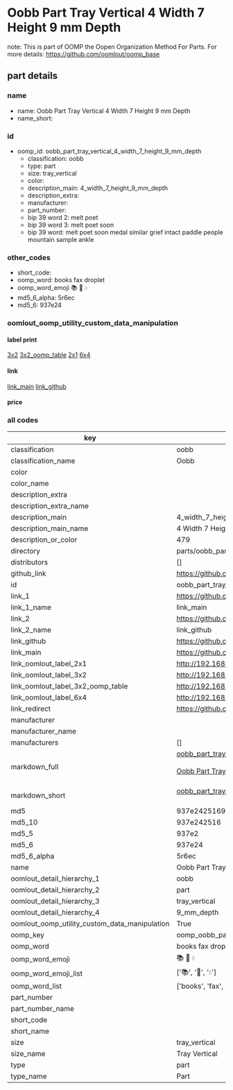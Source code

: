 # Oobb Part Tray Vertical 4 Width 7 Height 9 mm Depth  

note: This is part of OOMP the Oopen Organization Method For Parts. For more details: https://github.com/oomlout/oomp_base

##  part details
  







### name
* name: Oobb Part Tray Vertical 4 Width 7 Height 9 mm Depth
* name_short: 
### id
* oomp_id: oobb_part_tray_vertical_4_width_7_height_9_mm_depth
  * classification: oobb
  * type: part
  * size: tray_vertical
  * color: 
  * description_main: 4_width_7_height_9_mm_depth
  * description_extra: 
  * manufacturer: 
  * part_number: 
  * bip 39 word 2: melt poet
  * bip 39 word 3: melt poet soon
  * bip 39 word: melt poet soon medal similar grief intact paddle people mountain sample ankle

### other_codes
* short_code: 
* oomp_word: books fax droplet
* oomp_word_emoji :books: :fax: :droplet:
* md5_6_alpha: 5r6ec
* md5_6: 937e24






### oomlout_oomp_utility_custom_data_manipulation
#### label print
[3x2](http://192.168.1.245:1112/?label=oomp%205r6ec)
[3x2_oomp_table](http://192.168.1.108:1112/?label=oomp%205r6ec)
[2x1](http://192.168.1.242:1112/?label=oomp%205r6ec)
[6x4](http://192.168.1.55:1112/?label=oomp%205r6ec)    

#### link

[link_main](https://github.com/oomlout/oomlout_oomp_version_1_messy/tree/main/parts/oobb_part_tray_vertical_4_width_7_height_9_mm_depth) [link_github](https://github.com/oomlout/oomlout_oomp_version_1_messy/tree/main/parts/oobb_part_tray_vertical_4_width_7_height_9_mm_depth)                             

#### price







### all codes 
| key | value |  
| --- | --- |  
| classification | oobb |  
| classification_name | Oobb |  
| color |  |  
| color_name |  |  
| description_extra |  |  
| description_extra_name |  |  
| description_main | 4_width_7_height_9_mm_depth |  
| description_main_name | 4 Width 7 Height 9 mm Depth |  
| description_or_color | 479 |  
| directory | parts/oobb_part_tray_vertical_4_width_7_height_9_mm_depth |  
| distributors | [] |  
| github_link | https://github.com/oomlout/oomlout_oomp_part_src/tree/main/parts/oobb_part_tray_vertical_4_width_7_height_9_mm_depth |  
| id | oobb_part_tray_vertical_4_width_7_height_9_mm_depth |  
| link_1 | https://github.com/oomlout/oomlout_oomp_version_1_messy/tree/main/parts/oobb_part_tray_vertical_4_width_7_height_9_mm_depth |  
| link_1_name | link_main |  
| link_2 | https://github.com/oomlout/oomlout_oomp_version_1_messy/tree/main/parts/oobb_part_tray_vertical_4_width_7_height_9_mm_depth |  
| link_2_name | link_github |  
| link_github | https://github.com/oomlout/oomlout_oomp_version_1_messy/tree/main/parts/oobb_part_tray_vertical_4_width_7_height_9_mm_depth |  
| link_main | https://github.com/oomlout/oomlout_oomp_version_1_messy/tree/main/parts/oobb_part_tray_vertical_4_width_7_height_9_mm_depth |  
| link_oomlout_label_2x1 | http://192.168.1.242:1112/?label=oomp%205r6ec |  
| link_oomlout_label_3x2 | http://192.168.1.245:1112/?label=oomp%205r6ec |  
| link_oomlout_label_3x2_oomp_table | http://192.168.1.108:1112/?label=oomp%205r6ec |  
| link_oomlout_label_6x4 | http://192.168.1.55:1112/?label=oomp%205r6ec |  
| link_redirect | https://github.com/oomlout/oomlout_oomp_version_1_messy/tree/main/parts/oobb_part_tray_vertical_4_width_7_height_9_mm_depth |  
| manufacturer |  |  
| manufacturer_name |  |  
| manufacturers | [] |  
| markdown_full | [oobb_part_tray_vertical_4_width_7_height_9_mm_depth](none)<br>[](none)<br>[Oobb Part Tray Vertical 4 Width 7 Height 9 Mm Depth](none)<br><br> |  
| markdown_short | [oobb_part_tray_vertical_4_width_7_height_9_mm_depth](none)<br><br> |  
| md5 | 937e2425169eceb19a6478a59ea9cc55 |  
| md5_10 | 937e242516 |  
| md5_5 | 937e2 |  
| md5_6 | 937e24 |  
| md5_6_alpha | 5r6ec |  
| name | Oobb Part Tray Vertical 4 Width 7 Height 9 mm Depth |  
| oomlout_detail_hierarchy_1 | oobb |  
| oomlout_detail_hierarchy_2 | part |  
| oomlout_detail_hierarchy_3 | tray_vertical |  
| oomlout_detail_hierarchy_4 | 9_mm_depth |  
| oomlout_oomp_utility_custom_data_manipulation | True |  
| oomp_key | oomp_oobb_part_tray_vertical_4_width_7_height_9_mm_depth |  
| oomp_word | books fax droplet |  
| oomp_word_emoji | :books: :fax: :droplet: |  
| oomp_word_emoji_list | [':books:', ':fax:', ':droplet:'] |  
| oomp_word_list | ['books', 'fax', 'droplet'] |  
| part_number |  |  
| part_number_name |  |  
| short_code |  |  
| short_name |  |  
| size | tray_vertical |  
| size_name | Tray Vertical |  
| type | part |  
| type_name | Part |  

